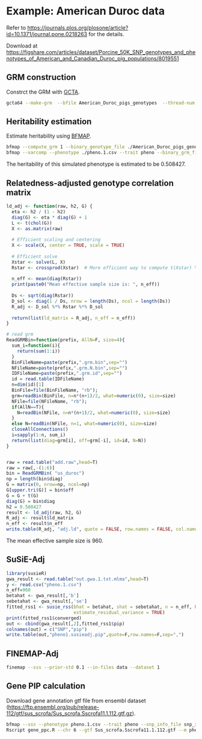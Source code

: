 # Example: American Duroc data
Refer to https://journals.plos.org/plosone/article?id=10.1371/journal.pone.0218263 for the details.

Download at https://figshare.com/articles/dataset/Porcine_50K_SNP_genotypes_and_phenotypes_of_American_and_Canadian_Duroc_pig_populations/8019551

## GRM construction

Constrct the GRM with [GCTA](https://yanglab.westlake.edu.cn/software/gcta/#GREML).
```bash
gcta64 --make-grm  --bfile American_Duroc_pigs_genotypes  --thread-num 20  --out us_duroc 
````

## Heritability estimation

Estimate heritability using [BFMAP](https://github.com/jiang18/bfmap/tree/master).

```bash
bfmap --compute_grm 1 --binary_genotype_file ./American_Duroc_pigs_genotypes --snp_info_file ./all.snp_info.csv --output grm1 --num_threads 10
bfmap --varcomp --phenotype ./pheno.1.csv --trait pheno --binary_grm_file ./grm1 --output pheno1
```
The heritability of this simulated phenotype is estimated to be 0.508427.

## Relatedness-adjusted genotype correlation matrix

```R
ld_adj <- function(raw, h2, G) {
  eta <- h2 / (1 - h2)
  diag(G) <- eta * diag(G) + 1
  L <- t(chol(G))
  X <- as.matrix(raw)
  
  # Efficient scaling and centering
  X <- scale(X, center = TRUE, scale = TRUE)
  
  # Efficient solve
  Xstar <- solve(L, X)
  Rstar <- crossprod(Xstar)  # More efficient way to compute t(Xstar) %*% Xstar
  
  n_eff <- mean(diag(Rstar))
  print(paste0("Mean effective sample size is: ", n_eff))
  
  Ds <- sqrt(diag(Rstar))
  D_sol <- diag(1 / Ds, nrow = length(Ds), ncol = length(Ds))
  R_adj <- D_sol %*% Rstar %*% D_sol
  
  return(list(ld_matrix = R_adj, n_eff = n_eff))
}

# read grm
ReadGRMBin=function(prefix, AllN=F, size=4){
  sum_i=function(i){
    return(sum(1:i))
  }
  BinFileName=paste(prefix,".grm.bin",sep="")
  NFileName=paste(prefix,".grm.N.bin",sep="")
  IDFileName=paste(prefix,".grm.id",sep="")
  id = read.table(IDFileName)
  n=dim(id)[1]
  BinFile=file(BinFileName, "rb");
  grm=readBin(BinFile, n=n*(n+1)/2, what=numeric(0), size=size)
  NFile=file(NFileName, "rb");
  if(AllN==T){
    N=readBin(NFile, n=n*(n+1)/2, what=numeric(0), size=size)
  }
  else N=readBin(NFile, n=1, what=numeric(0), size=size)
  closeAllConnections()
  i=sapply(1:n, sum_i)
  return(list(diag=grm[i], off=grm[-i], id=id, N=N))
}


raw = read.table("add.raw",head=T)
raw = raw[,-(1:6)]
bin = ReadGRMBin( "us_duroc")
np = length(bin$diag)
G = matrix(0, nrow=np, ncol=np)
G[upper.tri(G)] = bin$off
G = G + t(G)
diag(G) = bin$diag
h2 = 0.508427
result <- ld_adj(raw, h2, G)
R_adj <- result$ld_matrix
n_eff <- result$n_eff
write.table(R_adj, "adj.ld", quote = FALSE, row.names = FALSE, col.names = FALSE)
```
The mean effective sample size is 960.

## SuSiE-Adj

```R
library(susieR)
gwa_result <- read.table("out.gwa.1.txt.mlma",head=T)
y <- read.csv("pheno.1.csv")
n_eff=960
betahat <- gwa_result[,'b']
sebetahat <- gwa_result[,'se']
fitted_rss1 <- susie_rss(bhat = betahat, shat = sebetahat, n = n_eff, R = R_adj, var_y = var(y[,2]), L = 5,
                         estimate_residual_variance = TRUE)
print(fitted_rss1$converged)
out <- cbind(gwa_result[,2],fitted_rss1$pip)
colnames(out) = c("SNP","pip")
write.table(out,"pheno1.susieadj.pip",quote=F,row.names=F,sep=",")
```

## FINEMAP-Adj

```bash
finemap --sss --prior-std 0.1 --in-files data --dataset 1
```

## Gene PIP calculation
Download gene annotation gtf file from ensembl dataset (https://ftp.ensembl.org/pub/release-112/gtf/sus_scrofa/Sus_scrofa.Sscrofa11.1.112.gtf.gz).

```bash
bfmap --sss --phenotype pheno.1.csv --trait pheno --snp_info_file snp_info.csv --binary_genotype_file geno_region --binary_grm grm1 --heritability 0.508427 --output pheno1 --num_threads 10
Rscript gene_ppc.R --chr 6 --gtf Sus_scrofa.Sscrofa11.1.112.gtf --m pheno1.topQTL.model.csv --p pheno1.topQTL.pip.csv --o pheno1
```
